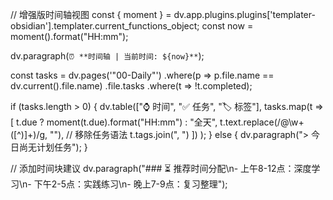 // 增强版时间轴视图
const { moment } = dv.app.plugins.plugins['templater-obsidian'].templater.current_functions_object;
const now = moment().format("HH:mm");

dv.paragraph(`⏰ **时间轴 | 当前时间: ${now}**`);

const tasks = dv.pages('"00-Daily"')
    .where(p => p.file.name == dv.current().file.name)
    .file.tasks
    .where(t => !t.completed);

if (tasks.length > 0) {
    dv.table(["⌚ 时间", "✅ 任务", "🏷️ 标签"],
        tasks.map(t => [
            t.due ? moment(t.due).format("HH:mm") : "全天",
            t.text.replace(/@\w+\([^)]+\)/g, ""), // 移除任务语法
            t.tags.join(", ")
        ])
    );
} else {
    dv.paragraph("> 今日尚无计划任务");
}

// 添加时间块建议
dv.paragraph("### ⏳ 推荐时间分配\n- 上午8-12点：深度学习\n- 下午2-5点：实践练习\n- 晚上7-9点：复习整理");